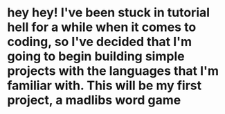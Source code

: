 # hey hey! I've been stuck in tutorial hell for a while when it comes to coding, so I've decided that I'm going to begin building simple projects with the languages that I'm familiar with. This will be my first project, a madlibs word game

